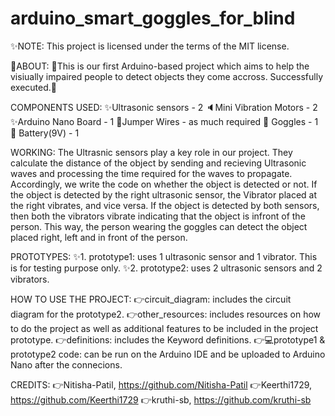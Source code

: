 # arduino_smart_goggles_for_blind

:sparkles:NOTE: This project is licensed under the terms of the MIT license.

:page_with_curl:ABOUT: 
:star2:This is our first Arduino-based project which aims to help the visiually impaired people to detect objects they come accross. Successfully executed.:tada:

COMPONENTS USED:
:sparkles:Ultrasonic sensors - 2
:speaker:Mini Vibration Motors - 2
:sparkles:Arduino Nano Board - 1
:electric_plug:Jumper Wires - as much required
:goggles: Goggles - 1
:battery: Battery(9V) - 1

WORKING:
The Ultrasnic sensors play a key role in our project. They calculate the distance of the object by sending and recieving Ultrasonic waves and processing the time required for the waves to propagate. Accordingly, we write the code on whether the object is detected or not.
If the object is detected by the right ultrasonic sensor, the Vibrator placed at the right vibrates, and vice versa.
If the object is detected by both sensors, then both the vibrators vibrate indicating that the object is infront of the person.
This way, the person wearing the goggles can detect the object placed right, left and in front of the person. 

PROTOTYPES:
:sparkles:1. prototype1: uses 1 ultrasonic sensor and 1 vibrator. This is for testing purpose only.
:sparkles:2. prototype2: uses 2 ultrasonic sensors and 2 vibrators.

HOW TO USE THE PROJECT:
:point_right:circuit_diagram: includes the circuit diagram for the prototype2.
:point_right:other_resources: includes resources on how to do the project as well as additional features to be included in the project prototype.
:point_right:definitions: includes the Keyword definitions. 
:point_right::computer:prototype1 & prototype2 code: can be run on the Arduino IDE and be uploaded to Arduino Nano after the connecions.

CREDITS:
:point_right:Nitisha-Patil, https://github.com/Nitisha-Patil
:point_right:Keerthi1729, https://github.com/Keerthi1729
:point_right:kruthi-sb, https://github.com/kruthi-sb
